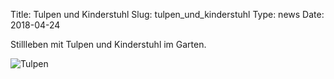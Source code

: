 Title: Tulpen und Kinderstuhl
Slug: tulpen_und_kinderstuhl
Type: news
Date: 2018-04-24

Stillleben mit Tulpen und Kinderstuhl im Garten.

<img src="/images/18_apr_1.png" alt="Tulpen"/>

